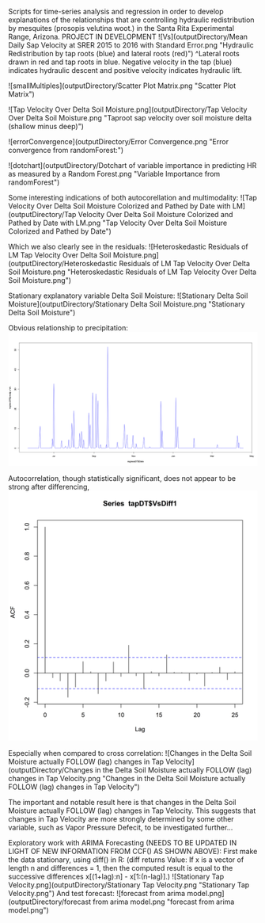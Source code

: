 Scripts for time-series analysis and regression in order to develop explanations of the relationships that are controlling hydraulic redistribution by mesquites (prosopis velutina woot.) in the Santa Rita Experimental Range, Arizona.
PROJECT IN DEVELOPMENT
![Vs](outputDirectory/Mean Daily Sap Velocity at SRER 2015 to 2016 with Standard Error.png "Hydraulic Redistribution by tap roots (blue) and lateral roots (red)")
^Lateral roots drawn in red and tap roots in blue.  Negative velocity in the tap (blue) indicates hydraulic descent and positive velocity indicates hydraulic lift.

![smallMultiples](outputDirectory/Scatter Plot Matrix.png "Scatter Plot Matrix")

![Tap Velocity Over Delta Soil Moisture.png](outputDirectory/Tap Velocity Over Delta Soil Moisture.png "Taproot sap velocity over soil moisture delta (shallow minus deep)")

![errorConvergence](outputDirectory/Error Convergence.png "Error convergence from randomForest:")

![dotchart](outputDirectory/Dotchart of variable importance in predicting HR as measured by a Random Forest.png "Variable Importance from randomForest")

Some interesting indications of both autocorellation and multimodality:
![Tap Velocity Over Delta Soil Moisture Colorized and Pathed by Date with LM](outputDirectory/Tap Velocity Over Delta Soil Moisture Colorized and Pathed by Date with LM.png "Tap Velocity Over Delta Soil Moisture Colorized and Pathed by Date")

Which we also clearly see in the residuals:
![Heteroskedastic Residuals of LM Tap Velocity Over Delta Soil Moisture.png](outputDirectory/Heteroskedastic Residuals of LM Tap Velocity Over Delta Soil Moisture.png "Heteroskedastic Residuals of LM Tap Velocity Over Delta Soil Moisture.png")

Stationary explanatory variable Delta Soil Moisture:
![Stationary Delta Soil Moisture](outputDirectory/Stationary Delta Soil Moisture.png "Stationary Delta Soil Moisture")

Obvious relationship to precipitation:
![Precipitation](outputDirectory/Precipitation.png "Precipitation")

Autocorrelation, though statistically significant, does not appear to be strong after differencing, 
![Autocorrelation](outputDirectory/Autocorrelation.png "Autocorrelation")

Especially when compared to cross correlation:
![Changes in the Delta Soil Moisture actually FOLLOW (lag) changes in Tap Velocity](outputDirectory/Changes in the Delta Soil Moisture actually FOLLOW (lag) changes in Tap Velocity.png "Changes in the Delta Soil Moisture actually FOLLOW (lag) changes in Tap Velocity")

The important and notable result here is that changes in the Delta Soil Moisture actually FOLLOW (lag) changes in Tap Velocity.  This suggests that changes in Tap Velocity are more strongly determined by some other variable, such as Vapor Pressure Defecit, to be investigated further...


Exploratory work with ARIMA Forecasting (NEEDS TO BE UPDATED IN LIGHT OF NEW INFORMATION FROM CCF() AS SHOWN ABOVE):
First make the data stationary, using diff() in R:
(diff returns Value:
If x is a vector of length n and differences = 1, then the computed result is equal to the successive differences x[(1+lag):n] - x[1:(n-lag)].)
![Stationary Tap Velocity.png](outputDirectory/Stationary Tap Velocity.png "Stationary Tap Velocity.png")
And test forecast:
![forecast from arima model.png](outputDirectory/forecast from arima model.png "forecast from arima model.png")
